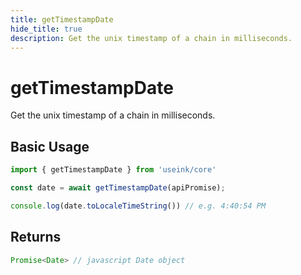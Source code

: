 ```yaml
---
title: getTimestampDate
hide_title: true
description: Get the unix timestamp of a chain in milliseconds.
---
```


# getTimestampDate

Get the unix timestamp of a chain in milliseconds.

## Basic Usage

```ts
import { getTimestampDate } from 'useink/core'

const date = await getTimestampDate(apiPromise);

console.log(date.toLocaleTimeString()) // e.g. 4:40:54 PM
```

## Returns

```ts
Promise<Date> // javascript Date object
```
